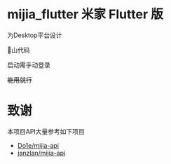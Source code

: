 # mijia_flutter 米家 Flutter 版

为Desktop平台设计

💩山代码

启动需手动登录

~~能用就行~~

# 致谢
本项目API大量参考如下项目
- [Do1e/mijia-api](https://github.com/Do1e/mijia-api)
- [janzlan/mijia-api](https://gitee.com/janzlan/mijia-api)